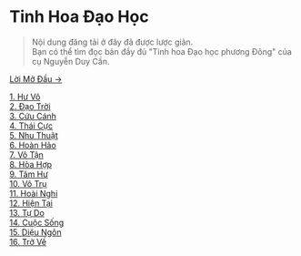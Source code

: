 # Tinh Hoa Đạo Học

> Nội dung đăng tải ở đây đã được lược giản.  
> Bạn có thể tìm đọc bản đầy đủ "Tinh hoa Đạo học phương Đông" của cụ Nguyễn Duy Cần.

[Lời Mở Đầu &rarr;](https://github.com/thaicuc/tinh-hoa-dao-hoc/blob/master/contents/00-loi-mo-dau.md)

[1. Hư Vô](https://github.com/thaicuc/tinh-hoa-dao-hoc/blob/master/contents/01-hu-vo.md)  
[2. Đạo Trời](https://github.com/thaicuc/tinh-hoa-dao-hoc/blob/master/contents/02-dao-troi.md)  
[3. Cứu Cánh](https://github.com/thaicuc/tinh-hoa-dao-hoc/blob/master/contents/03-cuu-canh.md)  
[4. Thái Cực](https://github.com/thaicuc/tinh-hoa-dao-hoc/blob/master/contents/04-thai-cuc.md)  
[5. Nhu Thuật](https://github.com/thaicuc/tinh-hoa-dao-hoc/blob/master/contents/05-nhu-thuat.md)  
[6. Hoàn Hảo](https://github.com/thaicuc/tinh-hoa-dao-hoc/blob/master/contents/06-hoan-hao.md)  
[7. Vô Tận](https://github.com/thaicuc/tinh-hoa-dao-hoc/blob/master/contents/07-vo-tan.md)  
[8. Hòa Hợp](https://github.com/thaicuc/tinh-hoa-dao-hoc/blob/master/contents/08-hoa-hop.md)  
[9. Tâm Hư](https://github.com/thaicuc/tinh-hoa-dao-hoc/blob/master/contents/09-tam-hu.md)  
[10. Vô Trụ](https://github.com/thaicuc/tinh-hoa-dao-hoc/blob/master/contents/10-vo-tru.md)  
[11. Hoài Nghi](https://github.com/thaicuc/tinh-hoa-dao-hoc/blob/master/contents/11-hoai-nghi.md)  
[12. Hiện Tại](https://github.com/thaicuc/tinh-hoa-dao-hoc/blob/master/contents/12-hien-tai.md)  
[13. Tự Do](https://github.com/thaicuc/tinh-hoa-dao-hoc/blob/master/contents/13-tu-do.md)  
[14. Cuộc Sống](https://github.com/thaicuc/tinh-hoa-dao-hoc/blob/master/contents/14-cuoc-song.md)  
[15. Diệu Ngôn](https://github.com/thaicuc/tinh-hoa-dao-hoc/blob/master/contents/15-dieu-ngon.md)  
[16. Trở Về](https://github.com/thaicuc/tinh-hoa-dao-hoc/blob/master/contents/16-tro-ve.md)
